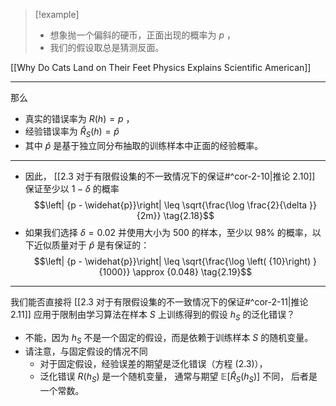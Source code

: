 
> [!example] 
> - 想象抛一个偏斜的硬币，正面出现的概率为 $p$ ，
> - 我们的假设取总是猜测反面。

[[Why Do Cats Land on Their Feet Physics Explains  Scientific American]]

---
那么
- 真实的错误率为 $R\left( h\right) = p$ ，
- 经验错误率为 ${\widehat{R}}_{S}\left( h\right) = \widehat{p}$
- 其中 $\widehat{p}$ 是基于独立同分布抽取的训练样本中正面的经验概率。

---
- 因此， [[2.3 对于有限假设集的不一致情况下的保证#^cor-2-10|推论 2.10]] 保证至少以 $1 - \delta$ 的概率
$$\left| {p - \widehat{p}}\right| \leq \sqrt{\frac{\log \frac{2}{\delta }}{2m}} \tag{2.18}$$
- 如果我们选择 $\delta = {0.02}$ 并使用大小为 500 的样本，至少以 ${98}\%$ 的概率，以下近似质量对于 $\widehat{p}$ 是有保证的：
$$\left| {p - \widehat{p}}\right| \leq \sqrt{\frac{\log \left( {10}\right) }{1000}} \approx {0.048} \tag{2.19}$$
---

我们能否直接将 [[2.3 对于有限假设集的不一致情况下的保证#^cor-2-11|推论 2.11]] 应用于限制由学习算法在样本 $S$ 上训练得到的假设 ${h}_{S}$ 的泛化错误？
- 不能，因为 ${h}_{S}$ 不是一个固定的假设，而是依赖于训练样本 $S$ 的随机变量。
- 请注意，与固定假设的情况不同
	- 对于固定假设，经验误差的期望是泛化错误（方程 (2.3)），
	- 泛化错误 $R\left( {h}_{S}\right)$ 是一个随机变量， 通常与期望 $\mathbb{E}\left\lbrack {{\widehat{R}}_{S}\left( {h}_{S}\right) }\right\rbrack$ 不同， 后者是一个常数。
